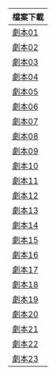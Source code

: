 |檔案下載|
|-|
|[劇本01](Sndata01.s6)|
|[劇本02](Sndata02.s6)|
|[劇本03](Sndata03.s6)|
|[劇本04](Sndata04.s6)|
|[劇本05](Sndata05.s6)|
|[劇本06](Sndata06.s6)|
|[劇本07](Sndata07.s6)|
|[劇本08](Sndata08.s6)|
|[劇本09](Sndata09.s6)|
|[劇本10](Sndata10.s6)|
|[劇本11](Sndata11.s6)|
|[劇本12](Sndata12.s6)|
|[劇本13](Sndata13.s6)|
|[劇本14](Sndata14.s6)|
|[劇本15](Sndata15.s6)|
|[劇本16](Sndata16.s6)|
|[劇本17](Sndata17.s6)|
|[劇本18](Sndata18.s6)|
|[劇本19](Sndata19.s6)|
|[劇本20](Sndata20.s6)|
|[劇本21](Sndata21.s6)|
|[劇本22](Sndata22.s6)|
|[劇本23](Sndata23.s6)|
